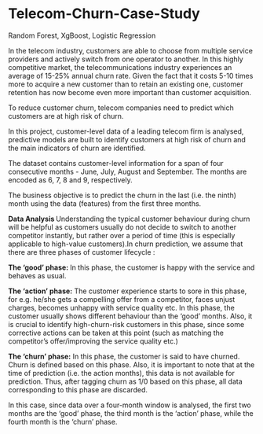 # Telecom-Churn-Case-Study
Random Forest, XgBoost, Logistic Regression

In the telecom industry, customers are able to choose from multiple service providers and actively switch from one operator to another. In this highly competitive market, the telecommunications industry experiences an average of 15-25% annual churn rate. Given the fact that it costs 5-10 times more to acquire a new customer than to retain an existing one, customer retention has now become even more important than customer acquisition.

To reduce customer churn, telecom companies need to predict which customers are at high risk of churn.

In this project, customer-level data of a leading telecom firm is analysed, predictive models are built to identify customers at high risk of churn and the main indicators of churn are identified.

The dataset contains customer-level information for a span of four consecutive months - June, July, August and September. The months are encoded as 6, 7, 8 and 9, respectively. 

The business objective is to predict the churn in the last (i.e. the ninth) month using the data (features) from the first three months. 

<b> Data Analysis </b>
Understanding the typical customer behaviour during churn will be helpful as customers usually do not decide to switch to another competitor instantly, but rather over a period of time (this is especially applicable to high-value customers).In churn prediction, we assume that there are three phases of customer lifecycle :

<b>The ‘good’ phase: </b> In this phase, the customer is happy with the service and behaves as usual.

<b>The ‘action’ phase:</b> The customer experience starts to sore in this phase, for e.g. he/she gets a compelling offer from a  competitor, faces unjust charges, becomes unhappy with service quality etc. In this phase, the customer usually shows different behaviour than the ‘good’ months. Also, it is crucial to identify high-churn-risk customers in this phase, since some corrective actions can be taken at this point (such as matching the competitor’s offer/improving the service quality etc.)

<b>The ‘churn’ phase:</b> In this phase, the customer is said to have churned. Churn is defined based on this phase. Also, it is important to note that at the time of prediction (i.e. the action months), this data is not available for prediction. Thus, after tagging churn as 1/0 based on this phase, all data corresponding to this phase are discarded.
 

In this case, since data over a four-month window is analysed, the first two months are the ‘good’ phase, the third month is the ‘action’ phase, while the fourth month is the ‘churn’ phase.

 
 
